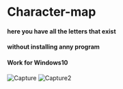 # Character-map

#### here you have all the letters that exist
#### without installing anny program
#### Work for Windows10

![Capture](https://user-images.githubusercontent.com/62477193/92609937-6bd0bb80-f2b7-11ea-92b8-2d40f8fff616.PNG)
![Capture2](https://user-images.githubusercontent.com/62477193/92642148-1361e400-f2e0-11ea-9d9b-6d248e19b0e3.PNG)

